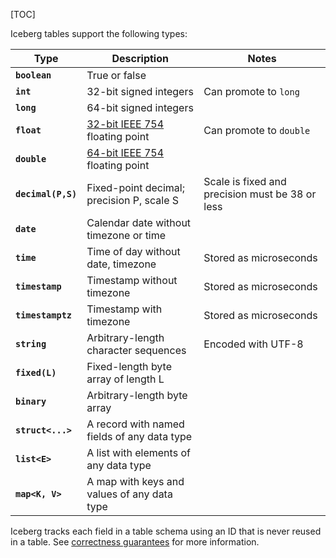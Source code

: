 [TOC]

Iceberg tables support the following types:

| Type               | Description                                                              | Notes                                            |
|--------------------|--------------------------------------------------------------------------|--------------------------------------------------|
| **`boolean`**      | True or false                                                            |                                                  |
| **`int`**          | 32-bit signed integers                                                   | Can promote to `long`                            |
| **`long`**         | 64-bit signed integers                                                   |                                                  |
| **`float`**        | [32-bit IEEE 754](https://en.wikipedia.org/wiki/IEEE_754) floating point | Can promote to `double`                          |
| **`double`**       | [64-bit IEEE 754](https://en.wikipedia.org/wiki/IEEE_754) floating point |                                                  |
| **`decimal(P,S)`** | Fixed-point decimal; precision P, scale S                                | Scale is fixed and precision must be 38 or less  |
| **`date`**         | Calendar date without timezone or time                                   |                                                  |
| **`time`**         | Time of day without date, timezone                                       | Stored as microseconds                           |
| **`timestamp`**    | Timestamp without timezone                                               | Stored as microseconds                           |
| **`timestamptz`**  | Timestamp with timezone                                                  | Stored as microseconds                           |
| **`string`**       | Arbitrary-length character sequences                                     | Encoded with UTF-8                               |
| **`fixed(L)`**     | Fixed-length byte array of length L                                      |                                                  |
| **`binary`**       | Arbitrary-length byte array                                              |                                                  |
| **`struct<...>`**  | A record with named fields of any data type                              |                                                  |
| **`list<E>`**      | A list with elements of any data type                                    |                                                  |
| **`map<K, V>`**    | A map with keys and values of any data type                              |                                                  |

Iceberg tracks each field in a table schema using an ID that is never reused in a table. See [correctness guarantees]($Evolution#correctness) for more information.
